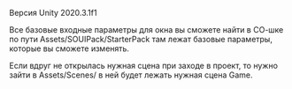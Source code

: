 Версия Unity 2020.3.1f1  

Все базовые входные параметры для окна вы сможете найти в СО-шке по пути Assets/SOUIPack/StarterPack там лежат базовые параметры, которые вы сможете изменять.

Если вдруг не открылась нужная сцена при заходе в проект, то нужно зайти в Assets/Scenes/ в ней будет лежать нужная сцена Game.
